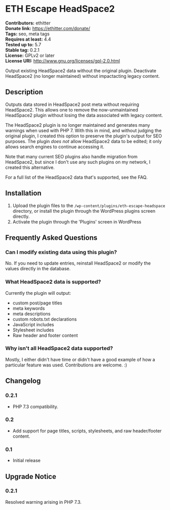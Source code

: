 # ETH Escape HeadSpace2 #
**Contributors:** ethitter  
**Donate link:** https://ethitter.com/donate/  
**Tags:** seo, meta tags  
**Requires at least:** 4.4  
**Tested up to:** 5.7  
**Stable tag:** 0.2.1  
**License:** GPLv2 or later  
**License URI:** http://www.gnu.org/licenses/gpl-2.0.html  

Output existing HeadSpace2 data without the original plugin. Deactivate HeadSpace2 (no longer maintained) without impactacting legacy content.

## Description ##

Outputs data stored in HeadSpace2 post meta without requiring HeadSpace2. This allows one to remove the now-unmaintained HeadSpace2 plugin without losing the data associated with legacy content.

The HeadSpace2 plugin is no longer maintained and generates many warnings when used with PHP 7. With this in mind, and without judging the original plugin, I created this option to preserve the plugin's output for SEO purposes. The plugin *does not* allow HeadSpace2 data to be edited; it only allows search engines to continue accessing it.

Note that many current SEO plugins also handle migration from HeadSpace2, but since I don't use any such plugins on my network, I created this alternative.

For a full list of the HeadSpace2 data that's supported, see the FAQ.

## Installation ##

1. Upload the plugin files to the `/wp-content/plugins/eth-escape-headspace` directory, or install the plugin through the WordPress plugins screen directly.
1. Activate the plugin through the 'Plugins' screen in WordPress

## Frequently Asked Questions ##

### Can I modify existing data using this plugin? ###

No. If you need to update entries, reinstall HeadSpace2 or modify the values directly in the database.

### What HeadSpace2 data is supported? ###

Currently the plugin will output:

* custom post/page titles
* meta keywords
* meta descriptions
* custom robots.txt declarations
* JavaScript includes
* Stylesheet includes
* Raw header and footer content

### Why isn't all HeadSpace2 data supported? ###

Mostly, I either didn't have time or didn't have a good example of how a particular feature was used. Contributions are welcome. :)

## Changelog ##

### 0.2.1 ###
* PHP 7.3 compatibility.

### 0.2 ###
* Add support for page titles, scripts, stylesheets, and raw header/footer content.

### 0.1 ###
* Initial release


## Upgrade Notice ##

### 0.2.1 ###
Resolved warning arising in PHP 7.3.
